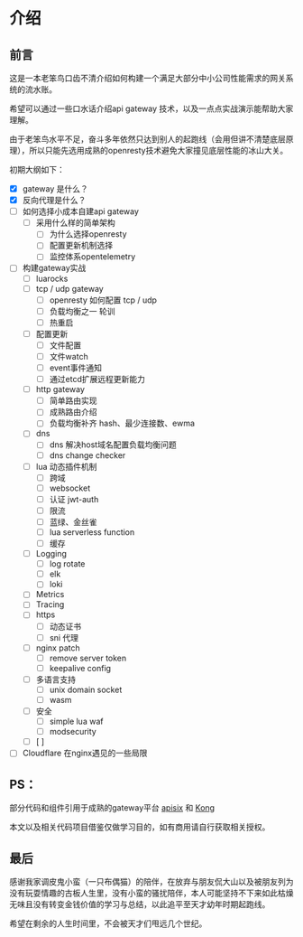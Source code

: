 # 介绍

## 前言

这是一本老笨鸟口齿不清介绍如何构建一个满足大部分中小公司性能需求的网关系统的流水账。

希望可以通过一些口水话介绍api gateway 技术，以及一点点实战演示能帮助大家理解。

由于老笨鸟水平不足，奋斗多年依然只达到别人的起跑线（会用但讲不清楚底层原理），所以只能先选用成熟的openresty技术避免大家撞见底层性能的冰山大关。

初期大纲如下：

* [x] gateway 是什么？
* [x] 反向代理是什么？
* [ ] 如何选择小成本自建api gateway
  * [ ] 采用什么样的简单架构
    * [ ] 为什么选择openresty
    * [ ] 配置更新机制选择
    * [ ] 监控体系opentelemetry
* [ ] 构建gateway实战
  * [ ] luarocks
  * [ ] tcp / udp gateway
    * [ ] openresty 如何配置 tcp / udp
    * [ ] 负载均衡之一 轮训
    * [ ] 热重启
  * [ ] 配置更新
    * [ ] 文件配置
    * [ ] 文件watch
    * [ ] event事件通知
    * [ ] 通过etcd扩展远程更新能力
  * [ ] http gateway
    * [ ] 简单路由实现
    * [ ] 成熟路由介绍
    * [ ] 负载均衡补齐 hash、最少连接数、ewma
  * [ ] dns
    * [ ] dns 解决host域名配置负载均衡问题
    * [ ] dns change checker
  * [ ] lua 动态插件机制
    * [ ] 跨域
    * [ ] websocket
    * [ ] 认证 jwt-auth
    * [ ] 限流
    * [ ] 蓝绿、金丝雀
    * [ ] lua serverless function
    * [ ] 缓存
  * [ ] Logging
    * [ ] log rotate
    * [ ] elk
    * [ ] loki
  * [ ] Metrics
  * [ ] Tracing
  * [ ] https
    * [ ] 动态证书
    * [ ] sni 代理
  * [ ] nginx patch
    * [ ] remove server token
    * [ ] keepalive config
  * [ ] 多语言支持
    * [ ] unix domain socket
    * [ ] wasm
  * [ ] 安全
    * [ ] simple lua waf
    * [ ] modsecurity
  * [ ] \[ ]
* [ ] Cloudflare 在nginx遇见的一些局限

## PS：

部分代码和组件引用于成熟的gateway平台 [apisix](https://apisix.apache.org/) 和 [Kong](https://konghq.com/)

本文以及相关代码项目借鉴仅做学习目的，如有商用请自行获取相关授权。

## 最后

感谢我家调皮鬼小蛮（一只布偶猫）的陪伴，在放弃与朋友侃大山以及被朋友列为没有玩耍情趣的古板人生里，没有小蛮的骚扰陪伴，本人可能坚持不下来如此枯燥无味且没有转变金钱价值的学习与总结，以此追平至天才幼年时期起跑线。

希望在剩余的人生时间里，不会被天才们甩远几个世纪。
